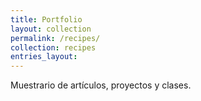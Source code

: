 ```yaml
---
title: Portfolio
layout: collection
permalink: /recipes/
collection: recipes
entries_layout:
---
```


Muestrario de artículos, proyectos y clases.
